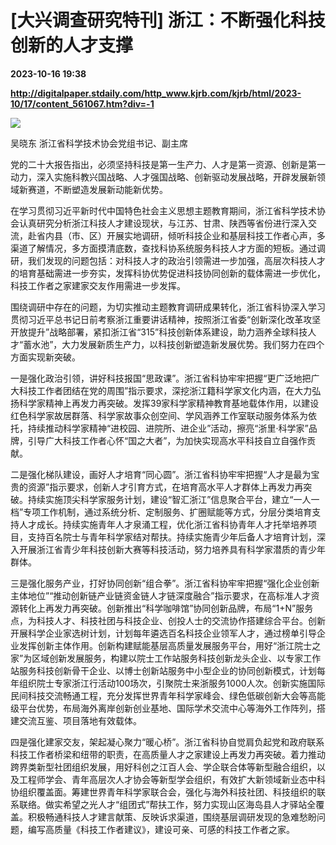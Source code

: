 # [大兴调查研究特刊] 浙江：不断强化科技创新的人才支撑

**2023-10-16 19:38**

**http://digitalpaper.stdaily.com/http_www.kjrb.com/kjrb/html/2023-10/17/content_561067.htm?div=-1**

![](http://digitalpaper.stdaily.com/http_www.kjrb.com/kjrb/images/2023-10/17/05/3485136_lix_1697424504297_b.jpg)

吴晓东 浙江省科学技术协会党组书记、副主席

 党的二十大报告指出，必须坚持科技是第一生产力、人才是第一资源、创新是第一动力，深入实施科教兴国战略、人才强国战略、创新驱动发展战略，开辟发展新领域新赛道，不断塑造发展新动能新优势。

 在学习贯彻习近平新时代中国特色社会主义思想主题教育期间，浙江省科学技术协会认真研究分析浙江科技人才建设现状，与江苏、甘肃、陕西等省份进行深入交流，赴省内县（市、区）开展实地调研，倾听科技企业和基层科技工作者心声，多渠道了解情况，多方面摸清底数，查找科协系统服务科技人才方面的短板。通过调研，我们发现的问题包括：对科技人才的政治引领需进一步加强，高层次科技人才的培育基础需进一步夯实，发挥科协优势促进科技协同创新的载体需进一步优化，科技工作者之家建家交友作用需进一步发挥。

 围绕调研中存在的问题，为切实推动主题教育调研成果转化，浙江省科协深入学习贯彻习近平总书记日前考察浙江重要讲话精神，按照浙江省委“创新深化改革攻坚开放提升”战略部署，紧扣浙江省“315”科技创新体系建设，助力涵养全球科技人才“蓄水池”，大力发展新质生产力，以科技创新塑造新发展优势。我们努力在四个方面实现新突破。

 一是强化政治引领，讲好科技报国“思政课”。浙江省科协牢牢把握“更广泛地把广大科技工作者团结在党的周围”指示要求，深挖浙江籍科学家文化内涵，在大力弘扬科学家精神上再发力再突破。发挥39家科学家精神教育基地载体作用，以建设红色科学家故居群落、科学家故事众创空间、学风涵养工作室联动服务体系为依托，持续推动科学家精神“进校园、进院所、进企业”活动，擦亮“浙里·科学家”品牌，引导广大科技工作者心怀“国之大者”，为加快实现高水平科技自立自强作贡献。

 二是强化梯队建设，画好人才培育“同心圆”。浙江省科协牢牢把握“人才是最为宝贵的资源”指示要求，创新人才引育方式，在培育高水平人才群体上再发力再突破。持续实施顶尖科学家服务计划，建设“智汇浙江”信息聚合平台，建立“一人一档”专项工作机制，通过系统分析、定制服务、扩圈赋能等方式，分层分类培育支持人才成长。持续实施青年人才泉涌工程，优化浙江省科协青年人才托举培养项目，支持百名院士与青年科学家结对帮扶。持续实施青少年后备人才培育计划，深入开展浙江省青少年科技创新大赛等科技活动，努力培养具有科学家潜质的青少年群体。

 三是强化服务产业，打好协同创新“组合拳”。浙江省科协牢牢把握“强化企业创新主体地位”“推动创新链产业链资金链人才链深度融合”指示要求，在高标准人才资源转化上再发力再突破。创新推出“科学咖啡馆”协同创新品牌，布局“1+N”服务点，为科技人才、科技社团与科技企业、创投人士的交流协作搭建综合平台。创新开展科学企业家选树计划，计划每年遴选百名科技企业领军人才，通过榜单引导企业发挥创新主体作用。创新构建赋能基层高质量发展服务平台，用好“浙江院士之家”为区域创新发展服务，构建以院士工作站服务科技创新龙头企业、以专家工作站服务科技创新骨干企业、以博士创新站服务中小型企业的协同创新模式，计划每年组织院士专家浙江行活动100场次，引聚院士来浙服务1000人次。创新实施国际民间科技交流畅通工程，充分发挥世界青年科学家峰会、绿色低碳创新大会等高能级平台优势，布局海外离岸创新创业基地、国际学术交流中心等海外工作阵列，搭建交流互鉴、项目落地有效载体。

 四是强化建家交友，架起凝心聚力“暖心桥”。浙江省科协自觉肩负起党和政府联系科技工作者桥梁和纽带的职责，在高质量人才之家建设上再发力再突破。着力推动跨界类新型社团组织发展，用好科创之江百人会、学企联合体等新型融合组织，以及工程师学会、青年高层次人才协会等新型学会组织，有效扩大新领域新业态中科协组织覆盖面。筹建世界青年科学家联合会，强化与海外科技社团、科技组织的联系联络。做实希望之光人才“组团式”帮扶工作，努力实现山区海岛县人才驿站全覆盖。积极畅通科技人才建言献策、反映诉求渠道，围绕基层调研发现的急难愁盼问题，编写高质量《科技工作者建议》，建设可亲、可感的科技工作者之家。